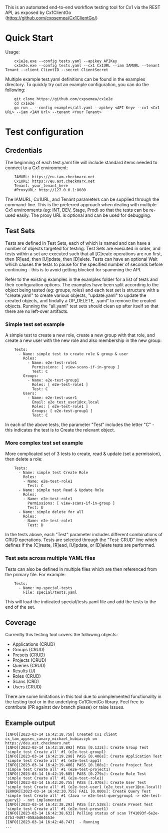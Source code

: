 This is an automated end-to-end workflow testing tool for Cx1 via the REST API, as exposed by Cx1ClientGo (https://github.com/cxpsemea/Cx1ClientGo/)

# Quick Start 
Usage:
```
    cx1e2e.exe --config tests.yaml --apikey APIKey
    cx1e2e.exe --config tests.yaml --cx1 Cx1URL --iam IAMURL --tenant Tenant --client ClientID --secret ClientSecret
```
Multiple example test.yaml definitions can be found in the examples directory. To quickly try out an example configuration, you can do the following:

``` 
    git clone https://github.com/cxpsemea/cx1e2e
    cd cx1e2e
    go run . --config examples/all.yaml --apikey <API Key> --cx1 <Cx1 URL> --iam <IAM Url> --tenant <Your Tenant>
```

# Test configuration
## Credentials

The beginning of each test.yaml file will include standard items needed to connect to a Cx1 environment:
```
    IAMURL: https://eu.iam.checkmarx.net
    Cx1URL: https://eu.ast.checkmarx.net
    Tenant: your_tenant_here
    #ProxyURL: http://127.0.0.1:8080
```
The IAMURL, Cx1URL, and Tenant parameters can be supplied through the command-line. This is the preferred approach when dealing with multiple Cx1 environments (eg: INT, DEV, Stage, Prod) so that the tests can be re-used easily. The proxy URL is optional and can be used for debugging.


## Test Sets

Tests are defined in Test Sets, each of which is named and can have a number of objects targeted for testing. Test Sets are executed in order, and tests within a set are executed such that all [C]reate operations are run first, then [R]ead, then [U]pdate, then [D]elete. Tests can have an optional Wait which causes the tests to pause for the specified number of seconds before continuing - this is to avoid getting blocked for spamming the API.

Refer to the existing examples in the examples folder for a list of tests and their configuration options. The examples have been split according to the object being tested (eg: groups, roles) and each test set is structure with a "create.yaml" to create various objects, "update.yaml" to update the created objects, and findally a OP_DELETE, .yaml" to remove the created objects. Running the "all.yaml" test sets should clean up after itself so that there are no left-over artifacts.

### Simple test set example

A simple test to create a new role, create a new group with that role, and create a new user with the new role and also membership in the new group:
```
    Tests:
      - Name: simple test to create role & group & user
        Roles:
          - Name: e2e-test-role1
            Permissions: [ view-scans-if-in-group ]
            Test: C
        Groups:
          - Name: e2e-test-group1
            Roles: [ e2e-test-role1 ]
            Test: C
        Users:
          - Name: e2e-test-user1
            Email: e2e_test_user1@cx.local
            Roles: [ e2e-test-role1 ]
            Groups: [ e2e-test-group1 ]
            Test: C
```
In each of the above tests, the parameter "Test" includes the letter "C" - this indicates the test is to Create the relevant object.

### More complex test set example

More complicated set of 3 tests to create, read & update (set a permission), then delete a role:
```
    Tests:
      - Name: simple test Create Role
        Roles:
        - Name: e2e-test-role1
          Test: C
      - Name: simple test Read & Update Role
        Roles:
        - Name: e2e-test-role1
          Permissions: [ view-scans-if-in-group ]
          Test: U
      - Name: simple delete for all
        Roles:
        - Name: e2e-test-role1
          Test: D
```
In the tests above, each "Test" parameter includes different combinations of CRUD operations. Tests are selected through the "Test: CRUD" line which defines if the [C]reate, [R]ead, [U]pdate, or [D]elete tests are performed. 

### Test sets across multiple YAML files

Tests can also be defined in multiple files which are then referenced from the primary file. For example:
```
    Tests:
      - Name: my-special-tests
        File: special/tests.yaml
```
This will load the indicated special/tests.yaml file and add the tests to the end of the set. 

## Coverage

Currently this testing tool covers the following objects:
- Applications (CRUD)
- Groups (CRUD)
- Presets (CRUD)
- Projects (CRUD)
- Queries (CRUD)
- Results (U)
- Roles (CRUD)
- Scans (CRD)
- Users (CRUD)

There are some limitations in this tool due to unimplemented functionality in the testing tool or in the underlying Cx1ClientGo library. Feel free to contribute (PR against dev branch please) or raise Issues.

## Example output

```
[INFO][2023-03-14 16:42:18.758] Created Cx1 client cx_tam_appsec_canary_michael_kubiaczyk on https://deu.ast.checkmarx.net
[INFO][2023-03-14 16:42:18.892] PASS [0.133s]: Create Group Test 'simple test Create all' #1 (e2e-test-group1)
[INFO][2023-03-14 16:42:19.298] PASS [0.406s]: Create Application Test 'simple test Create all' #1 (e2e-test-app1)
[INFO][2023-03-14 16:42:19.406] PASS [0.108s]: Create Project Test 'simple test Create all' #1 (e2e-test-project1)
[INFO][2023-03-14 16:42:19.685] PASS [0.279s]: Create Role Test 'simple test Create all' #1 (e2e-test-role1)
[INFO][2023-03-14 16:42:20.755] PASS [1.070s]: Create User Test 'simple test Create all' #1 (e2e-test-user1 (e2e_test_user1@cx.local))
[ERROR][2023-03-14 16:42:20.755] FAIL [0.000s]: Create Query Test 'simple test Create all' #1 (Java -> e2e-test-querygroup1 -> e2e-test-query1) - not implemented
[INFO][2023-03-14 16:42:38.293] PASS [17.538s]: Create Preset Test 'simple test Create all' #1 (e2e-test-preset1)
[INFO][2023-03-14 16:42:38.632] Polling status of scan 7f41093f-6e2e-47b3-9d97-058abd64653e
[INFO][2023-03-14 16:42:48.747]  - Running
...
```